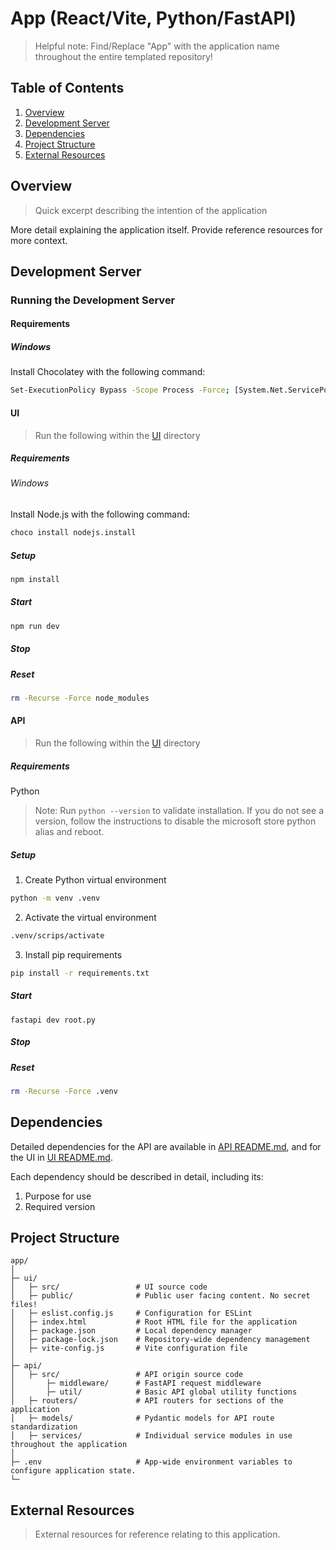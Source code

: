 # App (React/Vite, Python/FastAPI)

> Helpful note: Find/Replace "App" with the application name throughout the entire templated repository!

## Table of Contents

1. [Overview](#overview)
2. [Development Server](#development-server)
3. [Dependencies](#dependencies)
4. [Project Structure](#project-structure)
5. [External Resources](#external-resources)

## Overview

> Quick excerpt describing the intention of the application

More detail explaining the application itself. Provide reference resources for more context.

## Development Server

### Running the Development Server

#### Requirements

##### Windows

Install Chocolatey with the following command:

```bash
Set-ExecutionPolicy Bypass -Scope Process -Force; [System.Net.ServicePointManager]::SecurityProtocol = [System.Net.ServicePointManager]::SecurityProtocol -bor 3072; iex ((New-Object System.Net.WebClient).DownloadString('https://community.chocolatey.org/install.ps1'))
```

#### UI

> Run the following within the [UI](./ui) directory

##### Requirements

###### Windows

Install Node.js with the following command:

```bash
choco install nodejs.install
```

##### Setup

```bash
npm install
```

##### Start

```bash
npm run dev
```

##### Stop

##### Reset

```bash
rm -Recurse -Force node_modules
```

#### API

> Run the following within the [UI](./ui) directory

##### Requirements

Python

> Note: Run `python --version` to validate installation. If you do not see a version, follow the instructions to disable the microsoft store python alias and reboot.

##### Setup

1. Create Python virtual environment

```bash
python -m venv .venv
```

2. Activate the virtual environment

```bash
.venv/scrips/activate
```

3. Install pip requirements

```bash
pip install -r requirements.txt
```

##### Start

```
fastapi dev root.py
```

##### Stop

##### Reset

```bash
rm -Recurse -Force .venv
```

## Dependencies

Detailed dependencies for the API are available in [API README.md](./api/README.md), and for the UI in [UI README.md](./ui/README.md).

Each dependency should be described in detail, including its:

1. Purpose for use
2. Required version

## Project Structure

```
app/
│
├─ ui/
│   ├─ src/                 # UI source code
│   ├─ public/              # Public user facing content. No secret files!
│   ├─ eslist.config.js     # Configuration for ESLint
│   ├─ index.html           # Root HTML file for the application
│   ├─ package.json         # Local dependency manager
│   ├─ package-lock.json    # Repository-wide dependency management
│   ├─ vite-config.js       # Vite configuration file
│
├─ api/
│   ├─ src/                 # API origin source code
│       ├─ middleware/      # FastAPI request middleware
│       ├─ util/            # Basic API global utility functions
│   ├─ routers/             # API routers for sections of the application
│   ├─ models/              # Pydantic models for API route standardization
│   ├─ services/            # Individual service modules in use throughout the application
│
├─ .env                     # App-wide environment variables to configure application state.
└─
```

## External Resources

> External resources for reference relating to this application.
